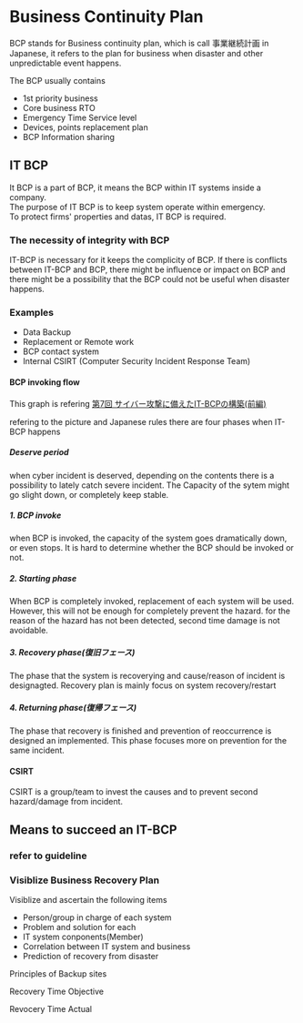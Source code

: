 # Business Continuity Plan
BCP stands for Business continuity plan, which is call 事業継続計画 in Japanese, it refers to the plan for business when disaster and other unpredictable event happens.

The BCP usually contains 
- 1st priority business
- Core business RTO
- Emergency Time Service level
- Devices, points replacement plan
- BCP Information sharing


## IT BCP
It BCP is a part of BCP, it means the BCP within IT systems inside a company.   
The purpose of IT BCP is to keep system operate within emergency.  
To protect firms' properties and datas, IT BCP is required.  

### The necessity of integrity with BCP
IT-BCP is necessary for it keeps the complicity of BCP. If there is conflicts between IT-BCP and BCP, there might be influence or impact on BCP and there might be a possibility that the BCP could not be useful when disaster happens.

### Examples
 - Data Backup
 - Replacement or Remote work
 - BCP contact system
 - Internal CSIRT (Computer Security Incident Response Team)
#### BCP invoking flow
This graph is refering [第7回 サイバー攻撃に備えたIT-BCPの構築(前編)](https://www.nec-solutioninnovators.co.jp/sl/bcp/series/itbcp.html)




refering to the picture and Japanese rules there are four phases when IT-BCP happens
##### Deserve period
when cyber incident is deserved, depending on the contents there is a possibility to lately catch severe incident.
The Capacity of the sytem might go slight down, or completely keep stable.
##### 1. BCP invoke
when BCP is invoked, the capacity of the system goes dramatically down, or even stops. 
It is hard to determine whether the BCP should be invoked or not.

##### 2. Starting phase
When BCP is completely invoked, replacement of each system will be used. However, this will not be enough for completely prevent the hazard. for the reason of the hazard has not been detected, second time damage is not avoidable.

##### 3. Recovery phase(復旧フェース)
The phase that the system is recoverying and cause/reason of incident is designagted.
Recovery plan is mainly focus on system recovery/restart

##### 4. Returning phase(復帰フェース)
The phase that recovery is finished and prevention of reoccurrence is designed an implemented.
This phase focuses more on prevention for the same incident.

#### CSIRT
 CSIRT is a group/team to invest the causes and to prevent second hazard/damage from incident.

## Means to succeed an IT-BCP

### refer to guideline

### Visiblize Business Recovery Plan
  Visiblize and ascertain the following items
  - Person/group in charge of each system
  - Problem and solution for each
  - IT system conponents(Member)
  - Correlation between IT system and business
  - Prediction of recovery from disaster


Principles of Backup sites

Recovery Time Objective

Revocery Time Actual
